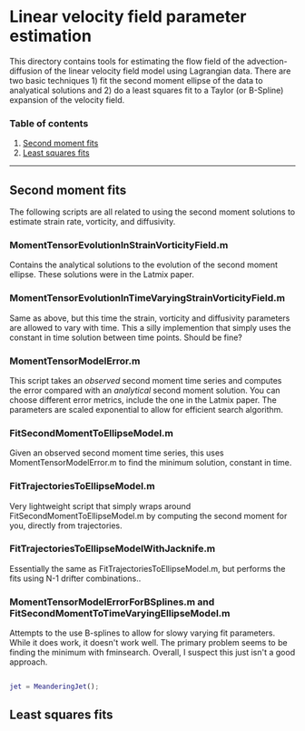 Linear velocity field parameter estimation
==============

This directory contains tools for estimating the flow field of the advection-diffusion of the linear velocity field model using Lagrangian data. There are two basic techniques 1) fit the second moment ellipse of the data to analyatical solutions and 2) do a least squares fit to a Taylor (or B-Spline) expansion of the velocity field.

### Table of contents
1. [Second moment fits](#second-moment-fits)
2. [Least squares fits](#least-squares-fits)


------------------------

Second moment fits
------------

The following scripts are all related to using the second moment solutions to estimate strain rate, vorticity, and diffusivity.

### MomentTensorEvolutionInStrainVorticityField.m

Contains the analytical solutions to the evolution of the second moment ellipse. These solutions were in the Latmix paper.

### MomentTensorEvolutionInTimeVaryingStrainVorticityField.m

Same as above, but this time the strain, vorticity and diffusivity parameters are allowed to vary with time. This a silly implemention that simply uses the constant in time solution between time points. Should be fine?

### MomentTensorModelError.m

This script takes an *observed* second moment time series and computes the error compared with an *analytical* second moment solution. You can choose different error metrics, include the one in the Latmix paper. The parameters are scaled exponential to allow for efficient search algorithm.


### FitSecondMomentToEllipseModel.m

Given an observed second moment time series, this uses MomentTensorModelError.m to find the minimum solution, constant in time.

### FitTrajectoriesToEllipseModel.m

Very lightweight script that simply wraps around FitSecondMomentToEllipseModel.m by computing the second moment for you, directly from trajectories.

### FitTrajectoriesToEllipseModelWithJacknife.m

Essentially the same as FitTrajectoriesToEllipseModel.m, but performs the fits using N-1 drifter combinations..

### MomentTensorModelErrorForBSplines.m and FitSecondMomentToTimeVaryingEllipseModel.m

Attempts to the use B-splines to allow for slowy varying fit parameters. While it does work, it doesn't work well. The primary problem seems to be finding the minimum with fminsearch. Overall, I suspect this just isn't a good approach.





```matlab

jet = MeanderingJet();
```

Least squares fits
------------


